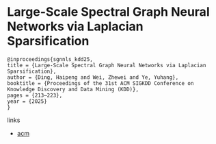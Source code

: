 # Large-Scale Spectral Graph Neural Networks via Laplacian Sparsification

```
@inproceedings{sgnnls_kdd25,
title = {Large-Scale Spectral Graph Neural Networks via Laplacian Sparsification},
author = {Ding, Haipeng and Wei, Zhewei and Ye, Yuhang},
booktitle = {Proceedings of the 31st ACM SIGKDD Conference on Knowledge Discovery and Data Mining (KDD)},
pages = {213–223},
year = {2025}
}
```

links
- [acm](https://dl.acm.org/doi/10.1145/3690624.3709241)
